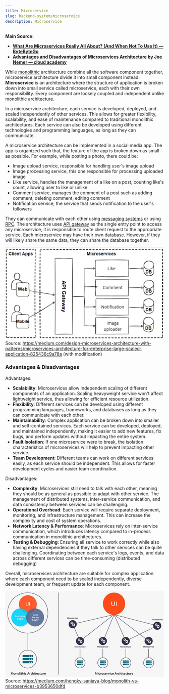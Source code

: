 ```yaml
---
title: Microservice
slug: backend-system/microservice
description: Microservice
---
```


**Main Source:**

- **[What Are Microservices Really All About? (And When Not To Use It) — ByteByteGo](https://youtu.be/lTAcCNbJ7KE?si=9iNSTooup4bKqm5g)**
- **[Advantages and Disadvantages of Microservices Architecture by Joe Nemer — cloud academy](https://cloudacademy.com/blog/microservices-architecture-challenge-advantage-drawback/)**

While [monolithic](/cs-notes/backend-system/monolithic) architecture combine all the software component together, microservice architecture divide it into small component instead. **Microservice** is an architecture where the structure of application is broken down into small service called microservice, each with their own responsibility. Every component are loosely coupled and independent unlike monolithic architecture.

In a microservice architecture, each service is developed, deployed, and scaled independently of other services. This allows for greater flexibility, scalability, and ease of maintenance compared to traditional monolithic architectures. Each service can also be developed using different technologies and programming languages, as long as they can communicate.

A microservice architecture can be implemented in a social media app. The app is organized such that, the feature of the app is broken down as small as possible. For example, while posting a photo, there could be:

- Image upload service, responsible for handling user's image upload
- Image processing service, this one responsible for processing uploaded image
- Like service, handles the management of a like on a post, counting like's count, allowing user to like or unlike
- Comment service, manages the comment of a post such as adding comment, deleting comment, editing comment
- Notification service, the service that sends notification to the user's followers

They can communicate with each other using [messaging systems](/cs-notes/backend-system/message-broker) or using [RPC](/cs-notes/backend-system/rpc). The architecture uses [API gateway](/cs-notes/backend-system/apis-server-logic#api-gateway) as the single entry point to access any microservice, it is responsible to route client request to the appropriate service. Each microservice may have their own database. However, if they will likely share the same data, they can share the database together.

![Example of microservice architecture](./microservice-example.png)  
Source: https://medium.com/design-microservices-architecture-with-patterns/microservices-architecture-for-enterprise-large-scaled-application-825436c9a78a (with modification)

### Advantages & Disadvantages

Advantages:

- **Scalability**: Microservices allow independent scaling of different components of an application. Scaling heavyweight service won't affect lightweight service, thus allowing for efficient resource utilization.
- **Flexibility**: Different services can be developed using different programming languages, frameworks, and databases as long as they can communicate with each other.
- **Maintainability**: Complex application can be broken down into smaller and self-contained services. Each service can be developed, deployed, and maintained independently, making it easier to add new features, fix bugs, and perform updates without impacting the entire system.
- **Fault Isolation**: If one microservice were to break, the isolation characteristics of microservices will help to prevent impacting other service.
- **Team Development**: Different teams can work on different services easily, as each service should be independent. This allows for faster development cycles and easier team coordination.

Disadvantages:

- **Complexity**: Microservices still need to talk with each other, meaning they should be as general as possible to adapt with other service. The management of distributed systems, inter-service communication, and data consistency between services can be challenging.
- **Operational Overhead**: Each service will require separate deployment, monitoring, and infrastructure management. This can increase the complexity and cost of system operations.
- **Network Latency & Performance**: Microservices rely on inter-service communication, which introduces latency compared to in-process communication in monolithic architectures.
- **Testing & Debugging**: Ensuring all service to work correctly while also having external dependencies if they talk to other services can be quite challenging. Coordinating between each service's logs, events, and data across different services can be time-consuming (distributed debugging)

Overall, microservices architecture are suitable for complex application where each component need to be scaled independently, diverse development team, or frequent update for each component.

![Microservice vs monolithic architecture](./microservice-vs-monolithic.png)  
Source: https://medium.com/hengky-sanjaya-blog/monolith-vs-microservices-b3953650dfd
